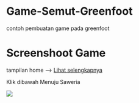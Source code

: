# Game-Semut-Greenfoot
contoh pembuatan game pada greenfoot

# Screenshoot Game

tampilan home --> [Lihat selengkapnya](https://github.com/Anwarfuad61/Game-Semut-Greenfoot/tree/main/screenshot "Lihat selengkapnya")

<p>Klik dibawah Menuju Saweria</p>
<a href="https://saweria.co/anwar12345">
    <img src="https://img.shields.io/badge/$-donate-ff69b4.svg?maxAge=2592000&amp;style=flat">
  </a>
